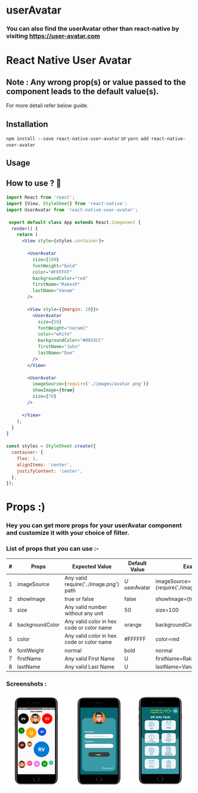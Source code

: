 # userAvatar
### You can also find the userAvatar other than react-native by visiting https://user-avatar.com 

# React Native User Avatar

## Note : Any wrong prop(s) or value passed to the component leads to the default value(s).
For more detail refer below guide.

## Installation

`npm install --save react-native-user-avatar` or `yarn add react-native-user-avatar`

## Usage
## How to use ? :thinking:	

```jsx
import React from 'react';
import {View, StyleSheet} from 'react-native';
import UserAvatar from 'react-native-user-avatar';

 export default class App extends React.Component {
  render() {
    return (
      <View style={styles.container}>
      
        <UserAvatar
          size={100}
          fontWeight="bold"
          color="#FFFFFF"
          backgroundColor="red"
          firstName="Rakesh"
          lastName="Vanam"
        />
        
        <View style={{margin: 10}}>
          <UserAvatar
            size={50}
            fontWeight="noraml"
            color="white"
            backgroundColor="#0033CC"
            firstName="John"
            lastName="Doe"
          />
        </View>

        <UserAvatar
          imageSource={require('./images/avatar.png')}
          showImage={true}
          size={70}
        />
        
      </View>
    );
  }
}

const styles = StyleSheet.create({
  container: {
    flex: 1,
    alignItems: 'center',
    justifyContent: 'center',
  },
});

```

#  Props :)
### Hey you can get more props for your userAvatar component and customize it with your choice of filter.

### List of props that you can use :-
**#**|**Props**|**Expected Value**|**Default Value**|**Example**
-----|-----|-----|-----|-----
1|imageSource|Any valid require('../image.png') path|*U* userAvatar|imageSource={require('./images/avatar.png')}
2|showImage|true or false|false|showImage={true}
3|size|Any valid number without any unit|50|size=100
4|backgroundColor|Any valid color in hex code or color name |orange|backgroundColor=#FF5733
5|color|Any valid color in hex code or color name|#FFFFFF|color=red
6|fontWeight|normal | bold | normal|fontEeight=normal
7|firstName|Any valid First Name|U|firstName=Rakesh
8|lastName|Any valid Last Name|U|lastName=Vanam

### Screenshots :
![screenshots](screenshots/screenshots.png)




